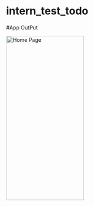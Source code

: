 # intern_test_todo

#App OutPut
 

<img
      src="https://user-images.githubusercontent.com/62033575/216528472-356ee33c-5ced-496d-8fbf-0b1edcd6a513.jpg"
      alt="Home Page"
      width="210"
      height="440"/>
